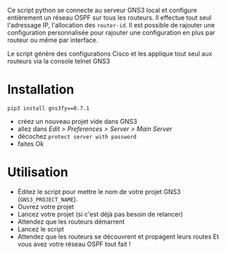 Ce script python se connecte au serveur GNS3 local et configure entièrement 
un réseau OSPF sur tous les routeurs. Il effectue tout seul l'adressage IP, l'allocation
des ``router-id``.
Il est possible de rajouter une configuration personnalisée pour rajouter une configuration
en plus par routeur ou même par interface.

Le script génère des configurations Cisco et les applique tout seul aux routeurs via la 
console telnet GNS3
# Installation
```
pip3 install gns3fy==0.7.1
```
* créez un nouveau projet vide dans GNS3
* allez dans *Edit > Preferences > Server > Main Server*
* décochez `protect server with password`
* faites Ok

# Utilisation
* Éditez le script pour mettre le nom de votre projet GNS3 (``GNS3_PROJECT_NAME``).
* Ouvrez votre projet
* Lancez votre projet (si c'est déjà pas besoin de relancer)
* Attendez que les routeurs démarrent
* Lancez le script
* Attendez que les routeurs se découvrent et propagent leurs routes
Et vous avez votre réseau OSPF tout fait !